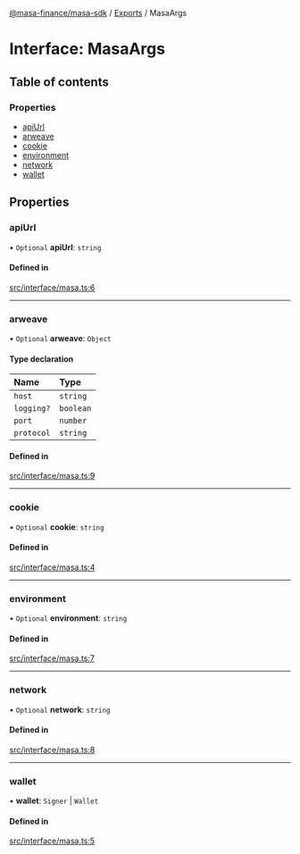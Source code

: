 [@masa-finance/masa-sdk](../README.md) / [Exports](../modules.md) / MasaArgs

# Interface: MasaArgs

## Table of contents

### Properties

- [apiUrl](MasaArgs.md#apiurl)
- [arweave](MasaArgs.md#arweave)
- [cookie](MasaArgs.md#cookie)
- [environment](MasaArgs.md#environment)
- [network](MasaArgs.md#network)
- [wallet](MasaArgs.md#wallet)

## Properties

### apiUrl

• `Optional` **apiUrl**: `string`

#### Defined in

[src/interface/masa.ts:6](https://github.com/masa-finance/masa-sdk/blob/3002684/src/interface/masa.ts#L6)

___

### arweave

• `Optional` **arweave**: `Object`

#### Type declaration

| Name | Type |
| :------ | :------ |
| `host` | `string` |
| `logging?` | `boolean` |
| `port` | `number` |
| `protocol` | `string` |

#### Defined in

[src/interface/masa.ts:9](https://github.com/masa-finance/masa-sdk/blob/3002684/src/interface/masa.ts#L9)

___

### cookie

• `Optional` **cookie**: `string`

#### Defined in

[src/interface/masa.ts:4](https://github.com/masa-finance/masa-sdk/blob/3002684/src/interface/masa.ts#L4)

___

### environment

• `Optional` **environment**: `string`

#### Defined in

[src/interface/masa.ts:7](https://github.com/masa-finance/masa-sdk/blob/3002684/src/interface/masa.ts#L7)

___

### network

• `Optional` **network**: `string`

#### Defined in

[src/interface/masa.ts:8](https://github.com/masa-finance/masa-sdk/blob/3002684/src/interface/masa.ts#L8)

___

### wallet

• **wallet**: `Signer` \| `Wallet`

#### Defined in

[src/interface/masa.ts:5](https://github.com/masa-finance/masa-sdk/blob/3002684/src/interface/masa.ts#L5)
